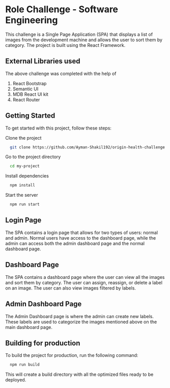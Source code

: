 # Role Challenge - Software Engineering

This challenge is a Single Page Application (SPA) that displays a list of images from the development machine and allows the user to sort them by category. The project is built using the React Framework.

## External Libraries used

The above challenge was completed with the help of

1. React Bootstrap
2. Semantic UI
3. MDB React UI kit
4. React Router

## Getting Started

To get started with this project, follow these steps:

Clone the project

```bash
  git clone https://github.com/Ayman-Shakil192/origin-health-challenge.git
```

Go to the project directory

```bash
  cd my-project
```

Install dependencies

```bash
  npm install
```

Start the server

```bash
  npm run start
```

## Login Page

The SPA contains a login page that allows for two types of users: normal and admin. Normal users have access to the dashboard page, while the admin can access both the admin dashboard page and the normal dashboard page.

## Dashboard Page

The SPA contains a dashboard page where the user can view all the images and sort them by category. The user can assign, reassign, or delete a label on an image. The user can also view images filtered by labels.

## Admin Dashboard Page

The Admin Dashboard page is where the admin can create new labels. These labels are used to categorize the images mentioned above on the main dashboard page.

## Building for production

To build the project for production, run the following command:

```bash
  npm run build
```

This will create a build directory with all the optimized files ready to be deployed.
